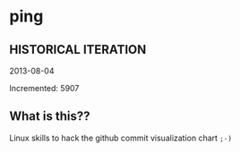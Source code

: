 # ping

## HISTORICAL ITERATION
2013-08-04

Incremented: 5907

## What is this?? 
Linux skills to hack the github commit visualization chart `;-)`
